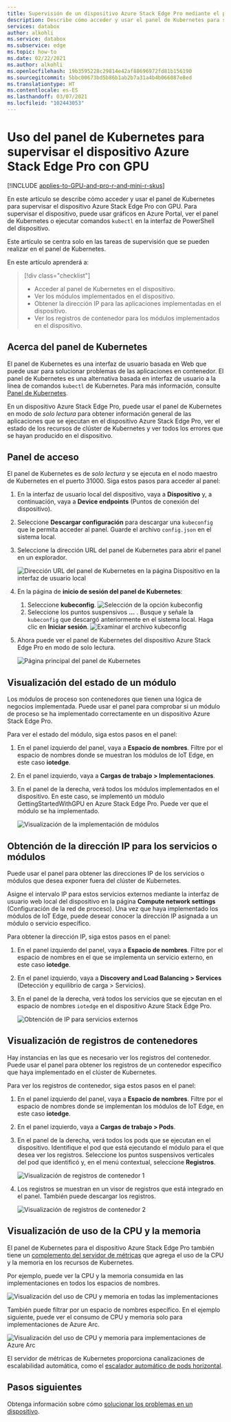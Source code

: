 ```yaml
---
title: Supervisión de un dispositivo Azure Stack Edge Pro mediante el panel de Kubernetes | Microsoft Docs
description: Describe cómo acceder y usar el panel de Kubernetes para supervisar el dispositivo Azure Stack Edge Pro.
services: databox
author: alkohli
ms.service: databox
ms.subservice: edge
ms.topic: how-to
ms.date: 02/22/2021
ms.author: alkohli
ms.openlocfilehash: 19b3595228c29814e42af88696972fd81b156190
ms.sourcegitcommit: 5bbc00673bd5b86b1ab2b7a31a4b4b066087e8ed
ms.translationtype: HT
ms.contentlocale: es-ES
ms.lasthandoff: 03/07/2021
ms.locfileid: "102443053"
---
```

# <a name="use-kubernetes-dashboard-to-monitor-your-azure-stack-edge-pro-gpu-device"></a>Uso del panel de Kubernetes para supervisar el dispositivo Azure Stack Edge Pro con GPU

[!INCLUDE [applies-to-GPU-and-pro-r-and-mini-r-skus](../../includes/azure-stack-edge-applies-to-gpu-pro-r-mini-r-sku.md)]

En este artículo se describe cómo acceder y usar el panel de Kubernetes para supervisar el dispositivo Azure Stack Edge Pro con GPU. Para supervisar el dispositivo, puede usar gráficos en Azure Portal, ver el panel de Kubernetes o ejecutar comandos `kubectl` en la interfaz de PowerShell del dispositivo. 

Este artículo se centra solo en las tareas de supervisión que se pueden realizar en el panel de Kubernetes.

En este artículo aprenderá a:

> [!div class="checklist"]
>
> * Acceder al panel de Kubernetes en el dispositivo.
> * Ver los módulos implementados en el dispositivo.
> * Obtener la dirección IP para las aplicaciones implementadas en el dispositivo.
> * Ver los registros de contenedor para los módulos implementados en el dispositivo.


## <a name="about-kubernetes-dashboard"></a>Acerca del panel de Kubernetes

El panel de Kubernetes es una interfaz de usuario basada en Web que puede usar para solucionar problemas de las aplicaciones en contenedor. El panel de Kubernetes es una alternativa basada en interfaz de usuario a la línea de comandos `kubectl` de Kubernetes. Para más información, consulte [Panel de Kubernetes](https://kubernetes.io/docs/tasks/access-application-cluster/web-ui-dashboard/). 

En un dispositivo Azure Stack Edge Pro, puede usar el panel de Kubernetes en modo de *solo lectura* para obtener información general de las aplicaciones que se ejecutan en el dispositivo Azure Stack Edge Pro, ver el estado de los recursos de clúster de Kubernetes y ver todos los errores que se hayan producido en el dispositivo.

## <a name="access-dashboard"></a>Panel de acceso

El panel de Kubernetes es de *solo lectura* y se ejecuta en el nodo maestro de Kubernetes en el puerto 31000. Siga estos pasos para acceder al panel: 

1. En la interfaz de usuario local del dispositivo, vaya a **Dispositivo** y, a continuación, vaya a **Device endpoints** (Puntos de conexión del dispositivo). 
1. Seleccione **Descargar configuración** para descargar una `kubeconfig` que le permita acceder al panel. Guarde el archivo `config.json` en el sistema local.
1. Seleccione la dirección URL del panel de Kubernetes para abrir el panel en un explorador.

    ![Dirección URL del panel de Kubernetes en la página Dispositivo en la interfaz de usuario local](./media/azure-stack-edge-gpu-monitor-kubernetes-dashboard/kubernetes-dashboard-url-local-ui-1.png)

1. En la página de **inicio de sesión del panel de Kubernetes**:
    
    1. Seleccione **kubeconfig**. 
        ![Selección de la opción kubeconfig](./media/azure-stack-edge-gpu-monitor-kubernetes-dashboard/kubernetes-dashboard-sign-in-1.png) 
    1. Seleccione los puntos suspensivos **...** . Busque y señale la `kubeconfig` que descargó anteriormente en el sistema local. Haga clic en **Iniciar sesión**.
        ![Examinar el archivo kubeconfig](./media/azure-stack-edge-gpu-monitor-kubernetes-dashboard/kubernetes-dashboard-sign-in-2.png)    

6. Ahora puede ver el panel de Kubernetes del dispositivo Azure Stack Edge Pro en modo de solo lectura.

    ![Página principal del panel de Kubernetes](./media/azure-stack-edge-gpu-monitor-kubernetes-dashboard/kubernetes-dashboard-main-page-1.png)

## <a name="view-module-status"></a>Visualización del estado de un módulo

Los módulos de proceso son contenedores que tienen una lógica de negocios implementada. Puede usar el panel para comprobar si un módulo de proceso se ha implementado correctamente en un dispositivo Azure Stack Edge Pro.

Para ver el estado del módulo, siga estos pasos en el panel:

1. En el panel izquierdo del panel, vaya a **Espacio de nombres**. Filtre por el espacio de nombres donde se muestran los módulos de IoT Edge, en este caso **iotedge**.
1. En el panel izquierdo, vaya a **Cargas de trabajo > Implementaciones**.
1. En el panel de la derecha, verá todos los módulos implementados en el dispositivo. En este caso, se implementó un módulo GettingStartedWithGPU en Azure Stack Edge Pro. Puede ver que el módulo se ha implementado.

    ![Visualización de la implementación de módulos](./media/azure-stack-edge-gpu-monitor-kubernetes-dashboard/kubernetes-view-module-deployment-1.png)

 
## <a name="get-ip-address-for-services-or-modules"></a>Obtención de la dirección IP para los servicios o módulos

Puede usar el panel para obtener las direcciones IP de los servicios o módulos que desea exponer fuera del clúster de Kubernetes. 

Asigne el intervalo IP para estos servicios externos mediante la interfaz de usuario web local del dispositivo en la página **Compute network settings** (Configuración de la red de proceso). Una vez que haya implementado los módulos de IoT Edge, puede desear conocer la dirección IP asignada a un módulo o servicio específico. 

Para obtener la dirección IP, siga estos pasos en el panel:

1. En el panel izquierdo del panel, vaya a **Espacio de nombres**. Filtre por el espacio de nombres en el que se implementa un servicio externo, en este caso **iotedge**.
1. En el panel izquierdo, vaya a **Discovery and Load Balancing > Services** (Detección y equilibrio de carga > Servicios).
1. En el panel de la derecha, verá todos los servicios que se ejecutan en el espacio de nombres `iotedge` en el dispositivo Azure Stack Edge Pro.

    ![Obtención de IP para servicios externos](./media/azure-stack-edge-gpu-monitor-kubernetes-dashboard/kubernetes-get-ip-external-service-1.png)

## <a name="view-container-logs"></a>Visualización de registros de contenedores

Hay instancias en las que es necesario ver los registros del contenedor. Puede usar el panel para obtener los registros de un contenedor específico que haya implementado en el clúster de Kubernetes.

Para ver los registros de contenedor, siga estos pasos en el panel:

1. En el panel izquierdo del panel, vaya a **Espacio de nombres**. Filtre por el espacio de nombres donde se implementan los módulos de IoT Edge, en este caso **iotedge**.
1. En el panel izquierdo, vaya a **Cargas de trabajo > Pods**.
1. En el panel de la derecha, verá todos los pods que se ejecutan en el dispositivo. Identifique el pod que está ejecutando el módulo para el que desea ver los registros. Seleccione los puntos suspensivos verticales del pod que identificó y, en el menú contextual, seleccione **Registros**.

    ![Visualización de registros de contenedor 1](./media/azure-stack-edge-gpu-monitor-kubernetes-dashboard/kubernetes-view-container-logs-1.png)

1. Los registros se muestran en un visor de registros que está integrado en el panel. También puede descargar los registros.

    ![Visualización de registros de contenedor 2](./media/azure-stack-edge-gpu-monitor-kubernetes-dashboard/kubernetes-view-container-logs-1.png)
    

## <a name="view-cpu-memory-usage"></a>Visualización de uso de la CPU y la memoria

El panel de Kubernetes para el dispositivo Azure Stack Edge Pro también tiene un [complemento del servidor de métricas](https://kubernetes.io/docs/tasks/debug-application-cluster/resource-metrics-pipeline/) que agrega el uso de la CPU y la memoria en los recursos de Kubernetes.
 
Por ejemplo, puede ver la CPU y la memoria consumida en las implementaciones en todos los espacios de nombres. 

![Visualización del uso de CPU y memoria en todas las implementaciones](./media/azure-stack-edge-gpu-monitor-kubernetes-dashboard/view-cpu-memory-all-1.png)

También puede filtrar por un espacio de nombres específico. En el ejemplo siguiente, puede ver el consumo de CPU y memoria solo para implementaciones de Azure Arc.  

![Visualización del uso de CPU y memoria para implementaciones de Azure Arc](./media/azure-stack-edge-gpu-monitor-kubernetes-dashboard/view-cpu-memory-azure-arc-1.png)

El servidor de métricas de Kubernetes proporciona canalizaciones de escalabilidad automática, como el [escalador automático de pods horizontal](https://kubernetes.io/docs/tasks/run-application/horizontal-pod-autoscale/).


## <a name="next-steps"></a>Pasos siguientes

Obtenga información sobre cómo [solucionar los problemas en un dispositivo](azure-stack-edge-gpu-troubleshoot.md).
